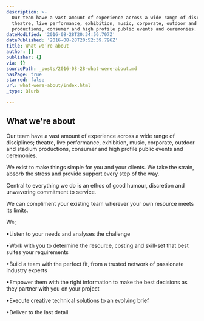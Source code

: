 ```yaml
---
description: >-
  Our team have a vast amount of experience across a wide range of disciplines;
  theatre, live performance, exhibition, music, corporate, outdoor and stadium
  productions, consumer and high profile public events and ceremonies.
dateModified: '2016-08-28T20:34:56.707Z'
datePublished: '2016-08-28T20:52:39.796Z'
title: What we’re about
author: []
publisher: {}
via: {}
sourcePath: _posts/2016-08-28-what-were-about.md
hasPage: true
starred: false
url: what-were-about/index.html
_type: Blurb

---
```

## What we're about

Our team have a vast amount of experience across a wide range of disciplines; theatre, live performance, exhibition, music, corporate, outdoor and stadium productions, consumer and high profile public events and ceremonies.

We exist to make things simple for you and your clients. We take the strain, absorb the stress and provide support every step of the way.

Central to everything we do is an ethos of good humour, discretion and unwavering commitment to service.

We can compliment your existing team wherever your own resource meets its limits.

We;

•Listen to your needs and analyses the challenge

•Work with you to determine the resource, costing and skill-set that best suites your requirements

•Build a team with the perfect fit, from a trusted network of passionate industry experts

•Empower them with the right information to make the best decisions as they partner with you on your project

•Execute creative technical solutions to an evolving brief

•Deliver to the last detail